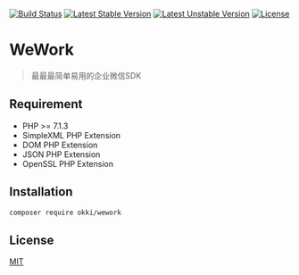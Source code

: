[![Build Status](https://travis-ci.org/pithyone/wechat.svg?branch=master)](https://travis-ci.org/pithyone/wechat)
[![Latest Stable Version](https://poser.pugx.org/pithyone/wechat/v/stable)](https://packagist.org/packages/pithyone/wechat)
[![Latest Unstable Version](https://poser.pugx.org/pithyone/wechat/v/unstable)](https://packagist.org/packages/pithyone/wechat)
[![License](https://poser.pugx.org/pithyone/wechat/license)](https://packagist.org/packages/pithyone/wechat)

# WeWork

> 最最最简单易用的企业微信SDK

## Requirement

- PHP >= 7.1.3
- SimpleXML PHP Extension
- DOM PHP Extension
- JSON PHP Extension
- OpenSSL PHP Extension

## Installation

```bash
composer require okki/wework
```

## License

[MIT](https://github.com/pithyone/wechat/blob/master/LICENSE)
